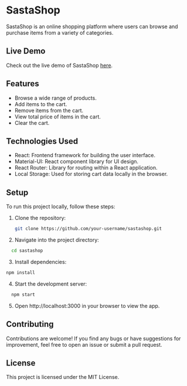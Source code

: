 # SastaShop

SastaShop is an online shopping platform where users can browse and purchase items from a variety of categories.

## Live Demo

Check out the live demo of SastaShop [here](https://sastashop.netlify.app/).

## Features

- Browse a wide range of products.
- Add items to the cart.
- Remove items from the cart.
- View total price of items in the cart.
- Clear the cart.

## Technologies Used

- React: Frontend framework for building the user interface.
- Material-UI: React component library for UI design.
- React Router: Library for routing within a React application.
- Local Storage: Used for storing cart data locally in the browser.

## Setup

To run this project locally, follow these steps:

1. Clone the repository:

   ```bash
   git clone https://github.com/your-username/sastashop.git
   ```

2. Navigate into the project directory:
 ```bash
   cd sastashop
   ```

3. Install dependencies:
  ```bash
  npm install

   ```
4. Start the development server:
 ```bash
   npm start
   ```
5. Open http://localhost:3000 in your browser to view the app.

## Contributing

Contributions are welcome! If you find any bugs or have suggestions for improvement, feel free to open an issue or submit a pull request.

## License

This project is licensed under the MIT License.
